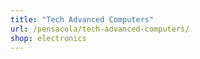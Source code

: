 ```yaml
---
title: "Tech Advanced Computers"
url: /pensacola/tech-advanced-computers/
shop: electronics
---
```

